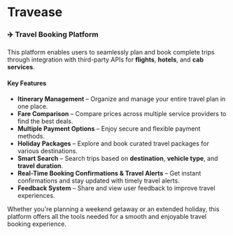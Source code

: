 # Travease


### ✈️ Travel Booking Platform

This platform enables users to seamlessly plan and book complete trips through integration with third-party APIs for **flights**, **hotels**, and **cab services**.

####  Key Features

*  **Itinerary Management** – Organize and manage your entire travel plan in one place.
*  **Fare Comparison** – Compare prices across multiple service providers to find the best deals.
*  **Multiple Payment Options** – Enjoy secure and flexible payment methods.
*  **Holiday Packages** – Explore and book curated travel packages for various destinations.
*  **Smart Search** – Search trips based on **destination**, **vehicle type**, and **travel duration**.
*  **Real-Time Booking Confirmations & Travel Alerts** – Get instant confirmations and stay updated with timely travel alerts.
*  **Feedback System** – Share and view user feedback to improve travel experiences.

Whether you're planning a weekend getaway or an extended holiday, this platform offers all the tools needed for a smooth and enjoyable travel booking experience.

